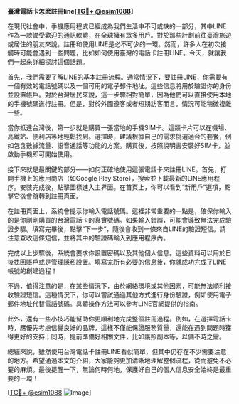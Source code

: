 **臺灣電話卡怎麽註冊line[[TG💪+ @esim1088](https://t.me/s/esim1088)]**

在現代社會中，手機應用程式已經成為我們生活中不可或缺的一部分，其中LINE作為一款備受歡迎的通訊軟體，在全球擁有眾多用戶。對於那些計劃前往臺灣旅遊或居住的朋友來說，註冊和使用LINE是必不可少的一環。然而，許多人在初次接觸時可能會遇到一些問題，比如如何使用臺灣的電話卡註冊LINE。今天，就讓我們一起來詳細探討這個話題。

首先，我們需要了解LINE的基本註冊流程。通常情況下，要註冊LINE，你需要有一個有效的電話號碼以及一個可用的電子郵件地址。這些信息將用於驗證你的身份並設置帳戶。對於台灣居民來說，這一步驟相對簡單，因為他們可以直接使用本地的手機號碼進行註冊。但是，對於外國遊客或者短期訪客而言，情況可能稍微複雜一些。

當你抵達台灣後，第一步就是購買一張當地的手機SIM卡。這類卡片可以在機場、高鐵站、便利店等地輕鬆找到。選擇時，建議根據自己的需求挑選適合的套餐，例如包含數據流量、語音通話等功能的方案。購買後，按照說明書安裝好SIM卡，並啟動手機即可開始使用。

接下來就是最關鍵的部分——如何正確地使用這張電話卡來註冊LINE。首先，打開手機上的應用商店（如Google Play Store），搜索並下載最新的LINE應用程序。安裝完成後，點擊圖標進入主界面。在首頁上，你可以看到“新用戶”選項，點擊它後會跳轉到註冊頁面。

在註冊頁面上，系統會提示你輸入電話號碼。這裡非常重要的一點是，確保你輸入的是你剛剛購買的台灣電話卡的真實號碼。如果輸入錯誤，可能會導致無法完成驗證步驟。填寫完畢後，點擊“下一步”，隨後會收到一條來自LINE的驗證短信。請注意查收這條短信，並將其中的驗證碼輸入到應用程序內。

完成以上步驟後，系統會要求你設置密碼以及其他個人信息。這些資料可以用於日後找回賬戶或是管理隱私設置。填寫完所有必要的信息後，你就成功完成了LINE帳號的創建過程！

不過，值得注意的是，在某些情況下，由於網絡環境或其他因素，可能無法順利接收驗證短信。這種情況下，你可以嘗試通過其他方式進行身份驗證，例如使用電子郵件地址代替電話號碼。具體操作方法可以參考LINE官網提供的指南。

此外，還有一些小技巧能幫助你更順利地完成整個註冊過程。例如，在選擇電話卡時，應優先考慮信譽良好的品牌，這樣不僅能保證服務質量，還能在遇到問題時獲得更好的支持；同時，提前準備好相關文件，比如護照副本等，以備不時之需。

總結來說，雖然使用台灣電話卡註冊LINE看似簡單，但其中仍存在不少需要注意的地方。希望通過本文的介紹，大家能夠更加清晰地理解整個流程，從而避免不必要的麻煩。最後提醒一下，無論何時何地，保護好自己的個人信息安全始終是最重要的一環！

[[TG💪+ @esim1088](https://t.me/s/esim1088) ![Image](https://i.postimg.cc/4NQfJmqS/Snipaste-2025-05-13-00-14-12.png)]